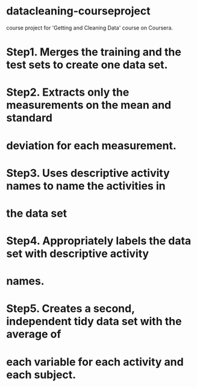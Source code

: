 datacleaning-courseproject
==========================

course project for 'Getting and Cleaning Data' course on Coursera.

# Step1. Merges the training and the test sets to create one data set.
# Step2. Extracts only the measurements on the mean and standard 
# deviation for each measurement. 
# Step3. Uses descriptive activity names to name the activities in 
# the data set
# Step4. Appropriately labels the data set with descriptive activity 
# names. 
# Step5. Creates a second, independent tidy data set with the average of 
# each variable for each activity and each subject. 
